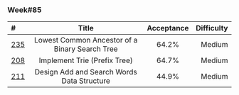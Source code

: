### Week#85

| # | Title | Acceptance | Difficulty
| :------------ |:---------------:| :-----:| -----:|
| [235](https://leetcode.com/problems/lowest-common-ancestor-of-a-binary-search-tree/description/) | Lowest Common Ancestor of a Binary Search Tree | 64.2% | Medium |
| [208](https://leetcode.com/problems/implement-trie-prefix-tree/description/) | Implement Trie (Prefix Tree) | 64.7% | Medium |
| [211](https://leetcode.com/problems/design-add-and-search-words-data-structure/description/) | Design Add and Search Words Data Structure | 44.9% | Medium |

